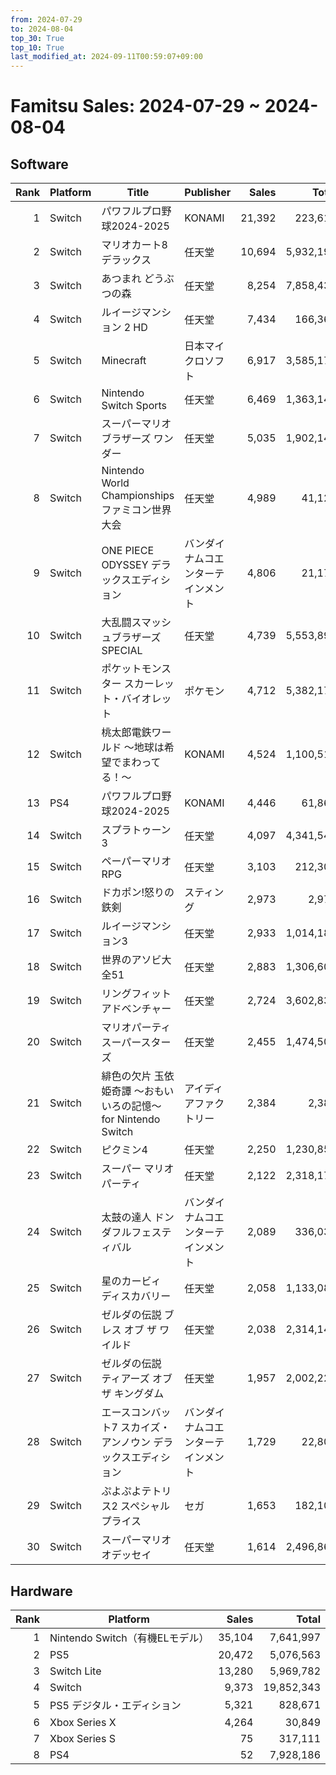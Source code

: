 ```yaml
---
from: 2024-07-29
to: 2024-08-04
top_30: True
top_10: True
last_modified_at: 2024-09-11T00:59:07+09:00
---
```

# Famitsu Sales: 2024-07-29 ~ 2024-08-04
## Software
| Rank | Platform | Title | Publisher | Sales | Total | Rate | New |
| -: | -- | -- | -- | -: | -: | -: | -- |
| 1 | Switch | パワフルプロ野球2024-2025 | KONAMI | 21,392 | 223,619 | 20% |  |
| 2 | Switch | マリオカート8 デラックス | 任天堂 | 10,694 | 5,932,192 | 20% |  |
| 3 | Switch | あつまれ どうぶつの森 | 任天堂 | 8,254 | 7,858,430 | 20% |  |
| 4 | Switch | ルイージマンション 2 HD | 任天堂 | 7,434 | 166,364 | 20% |  |
| 5 | Switch | Minecraft | 日本マイクロソフト | 6,917 | 3,585,175 | 20% |  |
| 6 | Switch | Nintendo Switch Sports | 任天堂 | 6,469 | 1,363,142 | 20% |  |
| 7 | Switch | スーパーマリオブラザーズ ワンダー | 任天堂 | 5,035 | 1,902,143 | 20% |  |
| 8 | Switch | Nintendo World Championships ファミコン世界大会 | 任天堂 | 4,989 | 41,123 | 40% |  |
| 9 | Switch | ONE PIECE ODYSSEY デラックスエディション | バンダイナムコエンターテインメント | 4,806 | 21,179 | 60% |  |
| 10 | Switch | 大乱闘スマッシュブラザーズ SPECIAL | 任天堂 | 4,739 | 5,553,891 | 20% |  |
| 11 | Switch | ポケットモンスター スカーレット・バイオレット | ポケモン | 4,712 | 5,382,178 | 20% |  |
| 12 | Switch | 桃太郎電鉄ワールド 〜地球は希望でまわってる！〜 | KONAMI | 4,524 | 1,100,518 | 20% |  |
| 13 | PS4 | パワフルプロ野球2024-2025 | KONAMI | 4,446 | 61,865 | 20% |  |
| 14 | Switch | スプラトゥーン3 | 任天堂 | 4,097 | 4,341,547 | 20% |  |
| 15 | Switch | ペーパーマリオRPG | 任天堂 | 3,103 | 212,303 | 20% |  |
| 16 | Switch | ドカポン!怒りの鉄剣 | スティング | 2,973 | 2,973 | 60% |  |
| 17 | Switch | ルイージマンション3 | 任天堂 | 2,933 | 1,014,183 | 20% |  |
| 18 | Switch | 世界のアソビ大全51 | 任天堂 | 2,883 | 1,306,603 | 20% |  |
| 19 | Switch | リングフィット アドベンチャー | 任天堂 | 2,724 | 3,602,835 | 20% |  |
| 20 | Switch | マリオパーティ スーパースターズ | 任天堂 | 2,455 | 1,474,505 | 20% |  |
| 21 | Switch | 緋色の欠片 玉依姫奇譚 〜おもいいろの記憶〜 for Nintendo Switch | アイディアファクトリー | 2,384 | 2,384 | 40% |  |
| 22 | Switch | ピクミン4 | 任天堂 | 2,250 | 1,230,850 | 20% |  |
| 23 | Switch | スーパー マリオパーティ | 任天堂 | 2,122 | 2,318,172 | 20% |  |
| 24 | Switch | 太鼓の達人 ドンダフルフェスティバル | バンダイナムコエンターテインメント | 2,089 | 336,034 | 20% |  |
| 25 | Switch | 星のカービィ　ディスカバリー | 任天堂 | 2,058 | 1,133,087 | 20% |  |
| 26 | Switch | ゼルダの伝説 ブレス オブ ザ ワイルド | 任天堂 | 2,038 | 2,314,144 | 20% |  |
| 27 | Switch | ゼルダの伝説　ティアーズ オブ ザ キングダム | 任天堂 | 1,957 | 2,002,225 | 20% |  |
| 28 | Switch | エースコンバット7 スカイズ・アンノウン デラックスエディション | バンダイナムコエンターテインメント | 1,729 | 22,807 | 40% |  |
| 29 | Switch | ぷよぷよテトリス2 スペシャルプライス | セガ | 1,653 | 182,101 | 20% |  |
| 30 | Switch | スーパーマリオ オデッセイ | 任天堂 | 1,614 | 2,496,867 | 20% |  |

## Hardware
| Rank | Platform | Sales | Total |
| -: | -- | -: | -: |
| 1 | Nintendo Switch（有機ELモデル） | 35,104 | 7,641,997 |
| 2 | PS5 | 20,472 | 5,076,563 |
| 3 | Switch Lite | 13,280 | 5,969,782 |
| 4 | Switch | 9,373 | 19,852,343 |
| 5 | PS5 デジタル・エディション | 5,321 | 828,671 |
| 6 | Xbox Series X | 4,264 | 30,849 |
| 7 | Xbox Series S | 75 | 317,111 |
| 8 | PS4 | 52 | 7,928,186 |